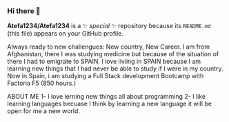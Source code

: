 ### Hi there 👋

**Atefa1234/Atefa1234** is a ✨ _special_ ✨ repository because its `README.md` (this file) appears on your GitHub profile.

Always ready to new challengues:
New country, New Career.
I am from Afghanistan, there I was studying medicine but because of the situation of there I had to emigrate to SPAIN. I love liviing in SPAIN because I am learning new things that I had never be able to study if I were in my country.
Now in Spain, i am studying a Full Stack development Bootcamp with Factoria F5 (850 hours.)


ABOUT ME
1- I love lerning new things all about programming
2- I like learning languages becuase I think by learning a new language it will be open for me a new world.
